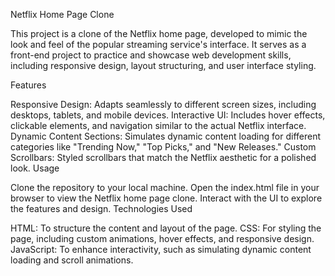 Netflix Home Page Clone

This project is a clone of the Netflix home page, developed to mimic the look and feel of the popular streaming service's interface. It serves as a front-end project to practice and showcase web development skills, including responsive design, layout structuring, and user interface styling.

Features

Responsive Design: Adapts seamlessly to different screen sizes, including desktops, tablets, and mobile devices.
Interactive UI: Includes hover effects, clickable elements, and navigation similar to the actual Netflix interface.
Dynamic Content Sections: Simulates dynamic content loading for different categories like "Trending Now," "Top Picks," and "New Releases."
Custom Scrollbars: Styled scrollbars that match the Netflix aesthetic for a polished look.
Usage

Clone the repository to your local machine.
Open the index.html file in your browser to view the Netflix home page clone.
Interact with the UI to explore the features and design.
Technologies Used

HTML: To structure the content and layout of the page.
CSS: For styling the page, including custom animations, hover effects, and responsive design.
JavaScript: To enhance interactivity, such as simulating dynamic content loading and scroll animations.
